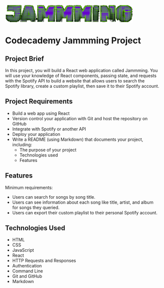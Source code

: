 ![Jammming Logo](./jammming-logo.png)

# Codecademy Jammming Project

## Project Brief

In this project, you will build a React web application called Jammming. You will use your knowledge of React components, passing state, and requests with the Spotify API to build a website that allows users to search the Spotify library, create a custom playlist, then save it to their Spotify account.

## Project Requirements

- Build a web app using React
- Version control your application with Git and host the repository on GitHub
- Integrate with Spotify or another API
- Deploy your application
- Write a README (using Markdown) that documents your project, including:
    - The purpose of your project
    - Technologies used
    - Features

## Features

Minimum requirements:
- Users can search for songs by song title.
- Users can see information about each song like title, artist, and album for songs they queried.
- Users can export their custom playlist to their personal Spotify account.

## Technologies Used

- HTML
- CSS
- JavaScript
- React
- HTTP Requests and Responses
- Authentication
- Command Line
- Git and GitHub
- Markdown
